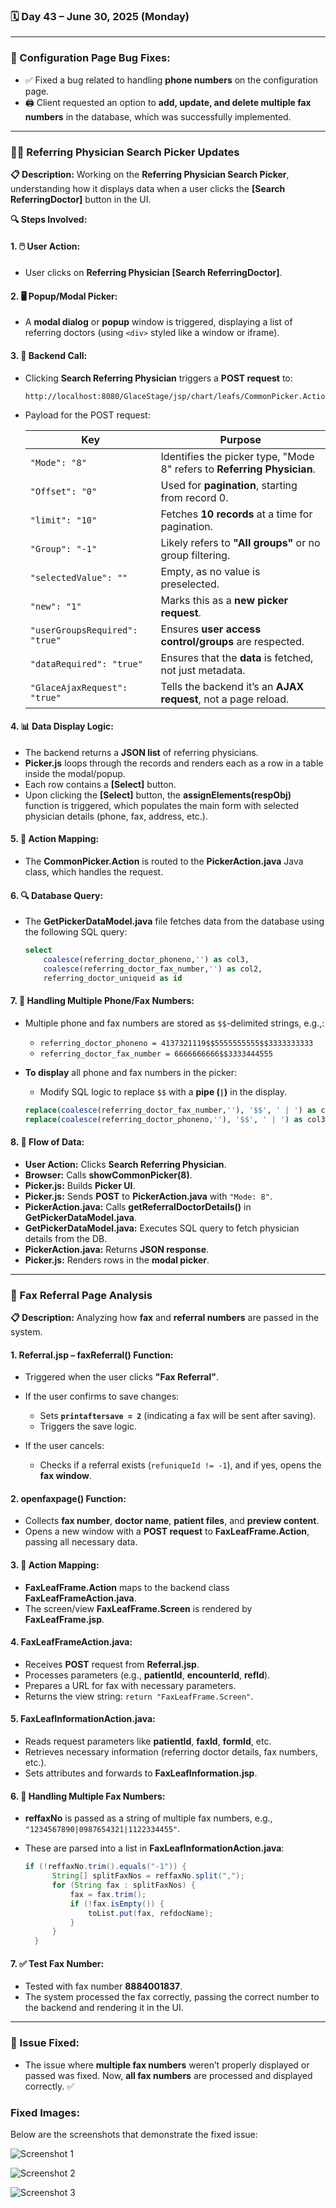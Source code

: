 ### **🗓️ Day 43 – June 30, 2025 (Monday)**

---

### **🔧 Configuration Page Bug Fixes:**

* ✅ Fixed a bug related to handling **phone numbers** on the configuration page.
* 🖨️ Client requested an option to **add, update, and delete multiple fax numbers** in the database, which was successfully implemented.

---

### **👨‍⚕️ Referring Physician Search Picker Updates**

**📋 Description:**
Working on the **Referring Physician Search Picker**, understanding how it displays data when a user clicks the **\[Search ReferringDoctor]** button in the UI.

**🔍 Steps Involved:**

#### 1. **🖱️ User Action:**

* User clicks on **Referring Physician \[Search ReferringDoctor]**.

#### 2. **🖥️ Popup/Modal Picker:**

* A **modal dialog** or **popup** window is triggered, displaying a list of referring doctors (using `<div>` styled like a window or iframe).

#### 3. **🔄 Backend Call:**

* Clicking **Search Referring Physician** triggers a **POST request** to:

  ```
  http://localhost:8080/GlaceStage/jsp/chart/leafs/CommonPicker.Action
  ```

* Payload for the POST request:

  | **Key**                        | **Purpose**                                                             |
  | ------------------------------ | ----------------------------------------------------------------------- |
  | `"Mode": "8"`                  | Identifies the picker type, "Mode 8" refers to **Referring Physician**. |
  | `"Offset": "0"`                | Used for **pagination**, starting from record 0.                        |
  | `"limit": "10"`                | Fetches **10 records** at a time for pagination.                        |
  | `"Group": "-1"`                | Likely refers to **"All groups"** or no group filtering.                |
  | `"selectedValue": ""`          | Empty, as no value is preselected.                                      |
  | `"new": "1"`                   | Marks this as a **new picker request**.                                 |
  | `"userGroupsRequired": "true"` | Ensures **user access control/groups** are respected.                   |
  | `"dataRequired": "true"`       | Ensures that the **data** is fetched, not just metadata.                |
  | `"GlaceAjaxRequest": "true"`   | Tells the backend it’s an **AJAX request**, not a page reload.          |

#### 4. **📊 Data Display Logic:**

* The backend returns a **JSON list** of referring physicians.
* **Picker.js** loops through the records and renders each as a row in a table inside the modal/popup.
* Each row contains a **\[Select]** button.
* Upon clicking the **\[Select]** button, the **assignElements(respObj)** function is triggered, which populates the main form with selected physician details (phone, fax, address, etc.).

#### 5. **🔄 Action Mapping:**

* The **CommonPicker.Action** is routed to the **PickerAction.java** Java class, which handles the request.

#### 6. **🔍 Database Query:**

* The **GetPickerDataModel.java** file fetches data from the database using the following SQL query:

  ```sql
  select 
      coalesce(referring_doctor_phoneno,'') as col3,
      coalesce(referring_doctor_fax_number,'') as col2,
      referring_doctor_uniqueid as id
  ```

#### 7. **💬 Handling Multiple Phone/Fax Numbers:**

* Multiple phone and fax numbers are stored as `$$`-delimited strings, e.g.,:

  * `referring_doctor_phoneno = 4137321119$$5555555555$$3333333333`
  * `referring_doctor_fax_number = 6666666666$$3333444555`

* **To display** all phone and fax numbers in the picker:

  * Modify SQL logic to replace `$$` with a **pipe (`|`)** in the display.

  ```sql
  replace(coalesce(referring_doctor_fax_number,''), '$$', ' | ') as col2,
  replace(coalesce(referring_doctor_phoneno,''), '$$', ' | ') as col3
  ```

#### 8. **🔁 Flow of Data:**

* **User Action:** Clicks **Search Referring Physician**.
* **Browser:** Calls **showCommonPicker(8)**.
* **Picker.js:** Builds **Picker UI**.
* **Picker.js:** Sends **POST** to **PickerAction.java** with `"Mode: 8"`.
* **PickerAction.java:** Calls **getReferralDoctorDetails()** in **GetPickerDataModel.java**.
* **GetPickerDataModel.java:** Executes SQL query to fetch physician details from the DB.
* **PickerAction.java:** Returns **JSON response**.
* **Picker.js:** Renders rows in the **modal picker**.

---

### **📠 Fax Referral Page Analysis**

**📋 Description:**
Analyzing how **fax** and **referral numbers** are passed in the system.

#### 1. **Referral.jsp – faxReferral() Function:**

* Triggered when the user clicks **"Fax Referral"**.
* If the user confirms to save changes:

  * Sets **`printaftersave = 2`** (indicating a fax will be sent after saving).
  * Triggers the save logic.
* If the user cancels:

  * Checks if a referral exists (`refuniqueId != -1`), and if yes, opens the **fax window**.

#### 2. **openfaxpage() Function:**

* Collects **fax number**, **doctor name**, **patient files**, and **preview content**.
* Opens a new window with a **POST request** to **FaxLeafFrame.Action**, passing all necessary data.

#### 3. **🔄 Action Mapping:**

* **FaxLeafFrame.Action** maps to the backend class **FaxLeafFrameAction.java**.
* The screen/view **FaxLeafFrame.Screen** is rendered by **FaxLeafFrame.jsp**.

#### 4. **FaxLeafFrameAction.java:**

* Receives **POST** request from **Referral.jsp**.
* Processes parameters (e.g., **patientId**, **encounterId**, **refId**).
* Prepares a URL for fax with necessary parameters.
* Returns the view string: `return "FaxLeafFrame.Screen"`.

#### 5. **FaxLeafInformationAction.java:**

* Reads request parameters like **patientId**, **faxId**, **formId**, etc.
* Retrieves necessary information (referring doctor details, fax numbers, etc.).
* Sets attributes and forwards to **FaxLeafInformation.jsp**.

#### 6. **💬 Handling Multiple Fax Numbers:**

* **reffaxNo** is passed as a string of multiple fax numbers, e.g., `"1234567890|0987654321|1122334455"`.
* These are parsed into a list in **FaxLeafInformationAction.java**:

  ```java
  if (!reffaxNo.trim().equals("-1")) {
	    String[] splitFaxNos = reffaxNo.split(",");
	    for (String fax : splitFaxNos) {
	        fax = fax.trim();
	        if (!fax.isEmpty()) {
	            toList.put(fax, refdocName);
	        }
	    }
	}	
  ```

#### 7. **✅ Test Fax Number:**

* Tested with fax number **8884001837**.
* The system processed the fax correctly, passing the correct number to the backend and rendering it in the UI.

---

### **🔧 Issue Fixed:**

* The issue where **multiple fax numbers** weren’t properly displayed or passed was fixed. Now, **all fax numbers** are processed and displayed correctly. ✅

### **Fixed Images:**

Below are the screenshots that demonstrate the fixed issue:

![Screenshot 1](https://github.com/user-attachments/assets/f885a0f6-7c7c-410b-a462-b1cdc9ef9f76)

![Screenshot 2](https://github.com/user-attachments/assets/2dd3270a-c26e-48e9-b607-d9be5c92434e)

![Screenshot 3](https://github.com/user-attachments/assets/f0f1c086-1515-45dd-943c-3640c1a19e98)




